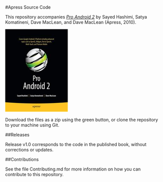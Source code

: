 #Apress Source Code

This repository accompanies [*Pro Android 2*](http://www.apress.com/9781430226598) by Sayed Hashimi, Satya Komatineni, Dave  MacLean, and Dave MacLean (Apress, 2010).

![Cover image](9781430226598.jpg)

Download the files as a zip using the green button, or clone the repository to your machine using Git.

##Releases

Release v1.0 corresponds to the code in the published book, without corrections or updates.

##Contributions

See the file Contributing.md for more information on how you can contribute to this repository.
